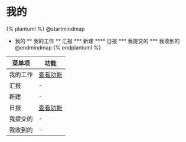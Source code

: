 # 我的



{% plantuml %}
@startmindmap
* 我的
** 我的工作
** 汇报
*** 新建
**** 日报
*** 我提交的
*** 我收到的
@endmindmap
{% endplantuml %}




| 菜单项      |  功能  |
| --------   |   ----  |
|我的工作|[查看功能](func/IbzMyTerritoryMobTabExpView.md)|
|汇报|-|
|新建|-|
|日报|[查看功能](func/IbzDailyMobEditView.md)|
|我提交的|-|
|我收到的|-|

